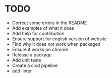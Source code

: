 # TODO

- Correct some errors in the README
- Add examples of what it does
- Add help for contribution
- Ensure support for english version of website
- Find why it does not work when packaged
- Ensure it works on chrome
- Release a package
- Add unit tests
- Create a cicd pipeline
- add linter